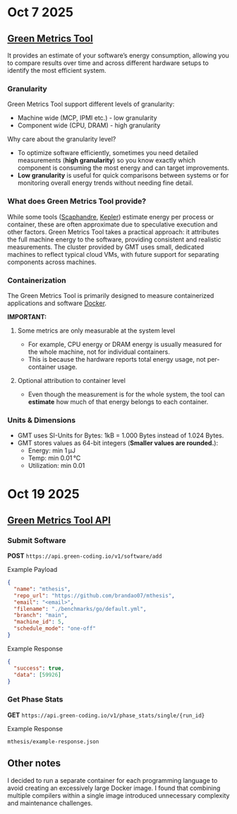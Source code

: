 # Oct 7 2025

## [Green Metrics Tool](https://docs.green-coding.io/docs/prologue/introduction/)

It provides an estimate of your software’s energy consumption, allowing you to compare results over time and across different hardware setups to identify the most efficient system.

### Granularity

Green Metrics Tool support different levels of granularity:

- Machine wide (MCP, IPMI etc.) - low granularity
- Component wide (CPU, DRAM) - high granularity

Why care about the granularity level?

- To optimize software efficiently, sometimes you need detailed measurements (**high granularity**) so you know exactly which component is consuming the most energy and can target improvements.
- **Low granularity** is useful for quick comparisons between systems or for monitoring overall energy trends without needing fine detail.

### What does Green Metrics Tool provide?

While some tools ([Scaphandre](https://github.com/hubblo-org/scaphandre), [Kepler](https://github.com/sustainable-computing-io/kepler)) estimate energy per process or container, these are often approximate due to speculative execution and other factors. Green Metrics Tool takes a practical approach: it attributes the full machine energy to the software, providing consistent and realistic measurements. The cluster provided by GMT uses small, dedicated machines to reflect typical cloud VMs, with future support for separating components across machines.

### Containerization

The Green Metrics Tool is primarily designed to measure containerized applications and software [Docker](https://www.docker.com/).

**IMPORTANT:**

1. Some metrics are only measurable at the system level

   - For example, CPU energy or DRAM energy is usually measured for the whole machine, not for individual containers.
   - This is because the hardware reports total energy usage, not per-container usage.

2. Optional attribution to container level
   - Even though the measurement is for the whole system, the tool can **estimate** how much of that energy belongs to each container.

### Units & Dimensions

- GMT uses SI-Units for Bytes: 1kB = 1.000 Bytes instead of 1.024 Bytes.
- GMT stores values as 64-bit integers (**Smaller values are rounded.**):
  - Energy: min 1 µJ
  - Temp: min 0.01 °C
  - Utilization: min 0.01

# Oct 19 2025

## [Green Metrics Tool API](https://api.green-coding.io/docs)

### Submit Software

**POST** `https://api.green-coding.io/v1/software/add`

Example Payload

```json
{
  "name": "mthesis",
  "repo_url": "https://github.com/brandao07/mthesis",
  "email": "<email>",
  "filename": "./benchmarks/go/default.yml",
  "branch": "main",
  "machine_id": 5,
  "schedule_mode": "one-off"
}
```

Example Response

```json
{
  "success": true,
  "data": [59926]
}
```

### Get Phase Stats

**GET** `https://api.green-coding.io/v1/phase_stats/single/{run_id}`

Example Response

`mthesis/example-response.json`

## Other notes

I decided to run a separate container for each programming language to avoid creating an excessively large Docker image. I found that combining multiple compilers within a single image introduced unnecessary complexity and maintenance challenges.
